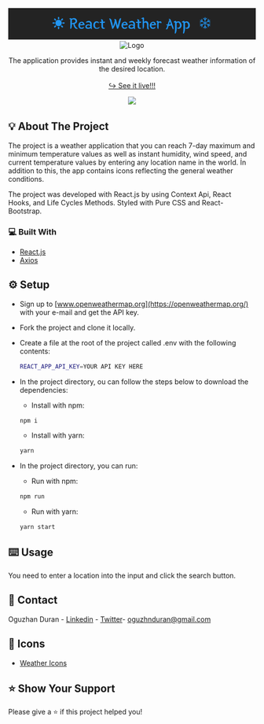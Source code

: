 <div align="center">
  <img src="./src/assets/☀_React_Weather_App__❄.png" alt="Logo" >
</div>

<div align="center">
  <img src="https://basmilius.github.io/weather-icons/production/fill/all/partly-cloudy-day-rain.svg" alt="Logo" width="100" height="100">
</div>

<div>

  <p align="center">
    The application provides instant and weekly forecast weather information of the desired location.
    <br />
    <br />
    <a href="https://oguzhanduran-react-weather-app.netlify.app/" target="_blank">↪️ See it live!!!</a>
  </p>
</div>

<div align="center">
  <img src="./src/assets/react-weather-app.gif" width="600">
</div>

<!-- ABOUT THE PROJECT -->

## 💡 About The Project

The project is a weather application that you can reach 7-day maximum and minimum temperature values as well as instant humidity, wind speed, and current temperature values by entering any location name in the world. İn addition to this, the app contains icons reflecting the general weather conditions.

The project was developed with React.js by using Context Api, React Hooks, and Life Cycles Methods. Styled with Pure CSS and React-Bootstrap.

### 💻 Built With

- [React.js](https://reactjs.org/)
- [Axios](https://www.npmjs.com/package/axios)

<!-- SETUP -->

## ⚙️ Setup

- Sign up to [www.openweathermap.org](https://openweathermap.org/) with your e-mail and get the API key.
- Fork the project and clone it locally.
- Create a file at the root of the project called .env with the following contents:

  ```sh
  REACT_APP_API_KEY=YOUR API KEY HERE
  ```

- In the project directory, ou can follow the steps below to download the dependencies:
  - Install with npm:
  ```sh
  npm i
  ```
  - Install with yarn:
  ```sh
  yarn
  ```
- In the project directory, you can run:
  - Run with npm:
  ```sh
  npm run
  ```
  - Run with yarn:
  ```sh
  yarn start
  ```

## ⌨️ Usage

You need to enter a location into the input and click the search button.

## 📧 Contact

Oguzhan Duran - [Linkedin](https://www.linkedin.com/in/oguzhnduran/) - [Twitter](https://twitter.com/oguzhnduran)- oguzhnduran@gmail.com

<!-- ICONS -->

## 🔎 Icons

- [Weather Icons](https://github.com/basmilius/weather-icons)

<!-- SHOW YOUR SUPPORT -->

## ⭐️ Show Your Support

Please give a ⭐️ if this project helped you!
